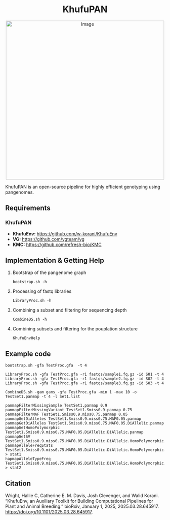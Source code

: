 <div align="center">
  <center><h1>KhufuPAN</h1></center>
  <img width="500" alt="Image" src="https://github.com/user-attachments/assets/52299e9b-44ab-485b-9e9d-4735f32af7bf" />
</div>

KhufuPAN is an open-source pipeline for highly efficient genotyping using pangenomes.

## Requirements
### KhufuPAN
- **KhufuEnv:** https://github.com/w-korani/KhufuEnv
- **VG:** https://github.com/vgteam/vg
- **KMC:** https://github.com/refresh-bio/KMC


## Implementation & Getting Help

1. Bootstrap of the pangenome graph
   ```
   bootstrap.sh -h
   ```
2. Processing of fastq libraries
   ```
   LibraryProc.sh -h
   ```
3. Combining a subset and filtering for sequencing depth
   ```
   CombineDS.sh -h
   ```
4. Combining subsets and filtering for the pouplation structure
   ```
   KhufuEnvHelp
   ```

## Example code
```
bootstrap.sh -gfa TestProc.gfa  -t 4
```
```
LibraryProc.sh -gfa TestProc.gfa -r1 fastqs/sample1.fq.gz -id S01 -t 4
LibraryProc.sh -gfa TestProc.gfa -r1 fastqs/sample2.fq.gz -id S02 -t 4
LibraryProc.sh -gfa TestProc.gfa -r1 fastqs/sample3.fq.gz -id S03 -t 4
```
```
CombineDS.sh -gam gams -gfa TestProc.gfa -min 1 -max 10 -o TestSet1.panmap -t 4 -l Set1.list
```
```
panmapFilterMissingSample TestSet1.panmap 0.9
panmapFilterMissingVariant TestSet1.Smiss0.9.panmap 0.75
panmapFilterMAF TestSet1.Smiss0.9.miss0.75.panmap 0.05
panmapGetDiAlleles TestSet1.Smiss0.9.miss0.75.MAF0.05.panmap
panmapGetDiAlleles TestSet1.Smiss0.9.miss0.75.MAF0.05.DiAllelic.panmap
panmapGetHomoPolymorphic TestSet1.Smiss0.9.miss0.75.MAF0.05.DiAllelic.DiAllelic.panmap
panmapGetSV TestSet1.Smiss0.9.miss0.75.MAF0.05.DiAllelic.DiAllelic.HomoPolymorphic.panmap
panmapAlleleFreqStats TestSet1.Smiss0.9.miss0.75.MAF0.05.DiAllelic.DiAllelic.HomoPolymorphic.SV.panmap > stat1
hapmapAlleleTypeFreq TestSet1.Smiss0.9.miss0.75.MAF0.05.DiAllelic.DiAllelic.HomoPolymorphic.SV.panmap > stat2
```

## Citation
Wright, Hallie C, Catherine E. M. Davis, Josh Clevenger, and Walid Korani. “KhufuEnv, an Auxiliary Toolkit for Building Computational Pipelines for Plant and Animal Breeding.” bioRxiv, January 1, 2025, 2025.03.28.645917. https://doi.org/10.1101/2025.03.28.645917.
